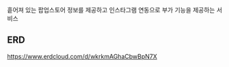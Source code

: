 흩어져 있는 팝업스토어 정보를 제공하고 인스타그램 연동으로 부가 기능을 제공하는 서비스



## ERD
https://www.erdcloud.com/d/wkrkmAGhaCbwBpN7X
